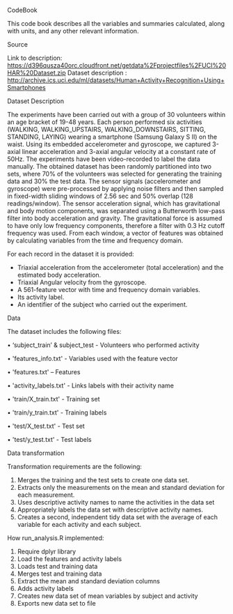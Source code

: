 
CodeBook

This code book describes all the variables and summaries calculated, along with units, and any other relevant information.

Source

Link to description: https://d396qusza40orc.cloudfront.net/getdata%2Fprojectfiles%2FUCI%20HAR%20Dataset.zip
Dataset description : http://archive.ics.uci.edu/ml/datasets/Human+Activity+Recognition+Using+Smartphones

Dataset Description

The experiments have been carried out with a group of 30 volunteers within an age bracket of 19-48 years. Each person performed six activities (WALKING, WALKING_UPSTAIRS, WALKING_DOWNSTAIRS, SITTING, STANDING, LAYING) wearing a smartphone (Samsung Galaxy S II) on the waist. Using its embedded accelerometer and gyroscope, we captured 3-axial linear acceleration and 3-axial angular velocity at a constant rate of 50Hz. The experiments have been video-recorded to label the data manually. The obtained dataset has been randomly partitioned into two sets, where 70% of the volunteers was selected for generating the training data and 30% the test data.
The sensor signals (accelerometer and gyroscope) were pre-processed by applying noise filters and then sampled in fixed-width sliding windows of 2.56 sec and 50% overlap (128 readings/window). The sensor acceleration signal, which has gravitational and body motion components, was separated using a Butterworth low-pass filter into body acceleration and gravity. The gravitational force is assumed to have only low frequency components, therefore a filter with 0.3 Hz cutoff frequency was used. From each window, a vector of features was obtained by calculating variables from the time and frequency domain.

For each record in the dataset it is provided:

- Triaxial acceleration from the accelerometer (total acceleration) and the estimated body acceleration.
- Triaxial Angular velocity from the gyroscope.
- A 561-feature vector with time and frequency domain variables.
- Its activity label.
- An identifier of the subject who carried out the experiment.

Data

The dataset includes the following files:

•	‘subject_train’ & subject_test - Volunteers who performed activity

•	'features_info.txt' - Variables used with the feature vector

•	'features.txt' – Features

•	'activity_labels.txt' - Links labels with their activity name

•	'train/X_train.txt' - Training set

•	'train/y_train.txt' - Training labels

•	'test/X_test.txt' - Test set

•	'test/y_test.txt' - Test labels

Data transformation

Transformation requirements are the following:

1.	Merges the training and the test sets to create one data set.
2.	Extracts only the measurements on the mean and standard deviation for each measurement.
3.	Uses descriptive activity names to name the activities in the data set
4.	Appropriately labels the data set with descriptive activity names.
5.	Creates a second, independent tidy data set with the average of each variable for each activity and each subject.

How run_analysis.R implemented:

1.	Require dplyr library
2.	Load the features and activity labels
3.	Loads test and training data
4.	Merges test and training data
5.	Extract the mean and standard deviation columns
6.	Adds activity labels
7.	Creates new data set of mean variables by subject and activity
8.	Exports new data set to file
